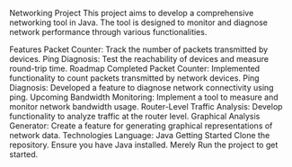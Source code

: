 Networking Project
This project aims to develop a comprehensive networking tool in Java. The tool is designed to monitor and diagnose network performance through various functionalities.

Features
Packet Counter: Track the number of packets transmitted by devices.
Ping Diagnosis: Test the reachability of devices and measure round-trip time.
Roadmap
Completed
Packet Counter: Implemented functionality to count packets transmitted by network devices.
Ping Diagnosis: Developed a feature to diagnose network connectivity using ping.
Upcoming
Bandwidth Monitoring: Implement a tool to measure and monitor network bandwidth usage.
Router-Level Traffic Analysis: Develop functionality to analyze traffic at the router level.
Graphical Analysis Generator: Create a feature for generating graphical representations of network data.
Technologies
Language: Java
Getting Started
Clone the repository.
Ensure you have Java installed.
Merely Run the project to get started.
